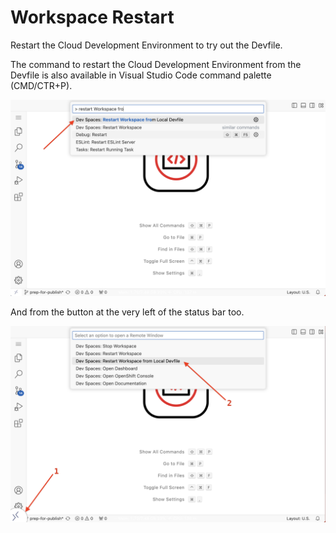 # Workspace Restart

Restart the Cloud Development Environment to try out the Devfile.

The command to restart the Cloud Development Environment from the Devfile is also available in Visual Studio Code command palette (CMD/CTR+P).

![restart from command palette screenshot](./restart-from-cmd-palette.png)

And from the button at the very left of the status bar too.

![restart from status bar screenshot](./restart-from-status-bar.png)

